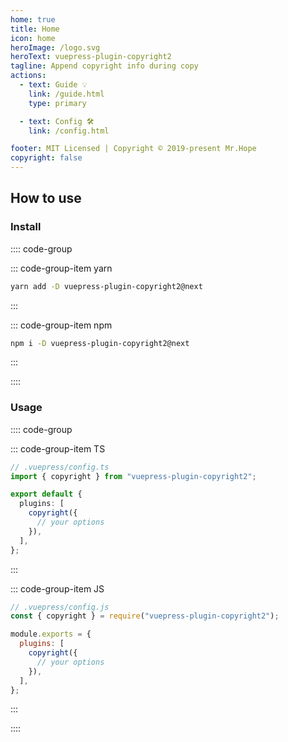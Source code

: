 ```yaml
---
home: true
title: Home
icon: home
heroImage: /logo.svg
heroText: vuepress-plugin-copyright2
tagline: Append copyright info during copy
actions:
  - text: Guide 💡
    link: /guide.html
    type: primary

  - text: Config 🛠
    link: /config.html

footer: MIT Licensed | Copyright © 2019-present Mr.Hope
copyright: false
---
```


## How to use

### Install

:::: code-group

::: code-group-item yarn

```bash
yarn add -D vuepress-plugin-copyright2@next
```

:::

::: code-group-item npm

```bash
npm i -D vuepress-plugin-copyright2@next
```

:::

::::

### Usage

:::: code-group

::: code-group-item TS

```ts
// .vuepress/config.ts
import { copyright } from "vuepress-plugin-copyright2";

export default {
  plugins: [
    copyright({
      // your options
    }),
  ],
};
```

:::

::: code-group-item JS

```js
// .vuepress/config.js
const { copyright } = require("vuepress-plugin-copyright2");

module.exports = {
  plugins: [
    copyright({
      // your options
    }),
  ],
};
```

:::

::::
